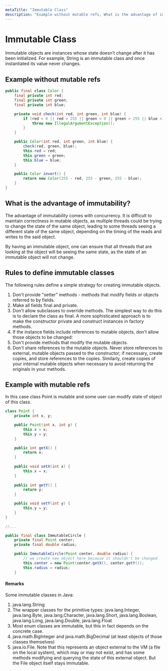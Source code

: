 ```yaml
---
metaTitle: "Immutable Class"
description: "Example without mutable refs, What is the advantage of immutability?, Rules to define immutable classes, Example with mutable refs"
---
```


# Immutable Class


Immutable objects are instances whose state doesn’t change after it has been initialized. For example, String is an immutable class and once instantiated its value never changes.



## Example without mutable refs


```java
public final class Color {
    final private int red;
    final private int green;
    final private int blue;

    private void check(int red, int green, int blue) {
        if (red < 0 || red > 255 || green < 0 || green > 255 || blue < 0 || blue > 255) {
            throw new IllegalArgumentException();
        }
    }

    public Color(int red, int green, int blue) {
        check(red, green, blue);
        this.red = red;
        this.green = green;
        this.blue = blue;
    }

    public Color invert() {
        return new Color(255 - red, 255 - green, 255 - blue);
    }
}

```



## What is the advantage of immutability?


The advantage of immutability comes with concurrency. It is difficult to maintain correctness in mutable objects, as multiple threads could be trying to change the state of the same object, leading to some threads seeing a different state of the same object, depending on the timing of the reads and writes to the said object.

By having an immutable object, one can ensure that all threads that are looking at the object will be seeing the same state, as the state of an immutable object will not change.



## Rules to define immutable classes


The following rules define a simple strategy for creating immutable objects.

1. Don't provide "setter" methods - methods that modify fields or objects referred to by fields.
1. Make all fields final and private.
1. Don't allow subclasses to override methods. The simplest way to do this is to declare the class as final. A more sophisticated approach is to make the constructor private and construct instances in factory methods.
1. If the instance fields include references to mutable objects, don't allow those objects to be changed:
1. Don't provide methods that modify the mutable objects.
1. Don't share references to the mutable objects. Never store references to external, mutable objects passed to the constructor; if necessary, create copies, and store references to the copies. Similarly, create copies of your internal mutable objects when necessary to avoid returning the originals in your methods.



## Example with mutable refs


In this case class Point is mutable and some user can modify state of object of this class.

```java
class Point {
    private int x, y;

    public Point(int x, int y) {
        this.x = x;
        this.y = y;
    }

    public int getX() {
        return x;
    }
    
    public void setX(int x) {
        this.x = x;
    }
    
    public int getY() {
        return y;
    }

    public void setY(int y) {
        this.y = y;
    }
}

//...

public final class ImmutableCircle {
    private final Point center;
    private final double radius;

    public ImmutableCircle(Point center, double radius) {
        // we create new object here because it shouldn't be changed
        this.center = new Point(center.getX(), center.getY());
        this.radius = radius;
    }

```



#### Remarks


Some immutable classes in Java:

1. java.lang.String
1. The wrapper classes for the primitive types: java.lang.Integer, java.lang.Byte, java.lang.Character, java.lang.Short, java.lang.Boolean, java.lang.Long, java.lang.Double, java.lang.Float
1. Most enum classes are immutable, but this in fact depends on the concrete case.
1. java.math.BigInteger and java.math.BigDecimal (at least objects of those classes themselves)
1. java.io.File. Note that this represents an object external to the VM (a file on the local system), which may or may not exist, and has some methods modifying and querying the state of this external object. But the File object itself stays immutable.

